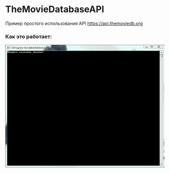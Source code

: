 # TheMovieDatabaseAPI
Пример простого использования API https://api.themoviedb.org

### Как это работает:
![TheMovieDatabaseAPI](https://github.com/shimanov/TestMovieAPI/blob/master/Example.gif)




